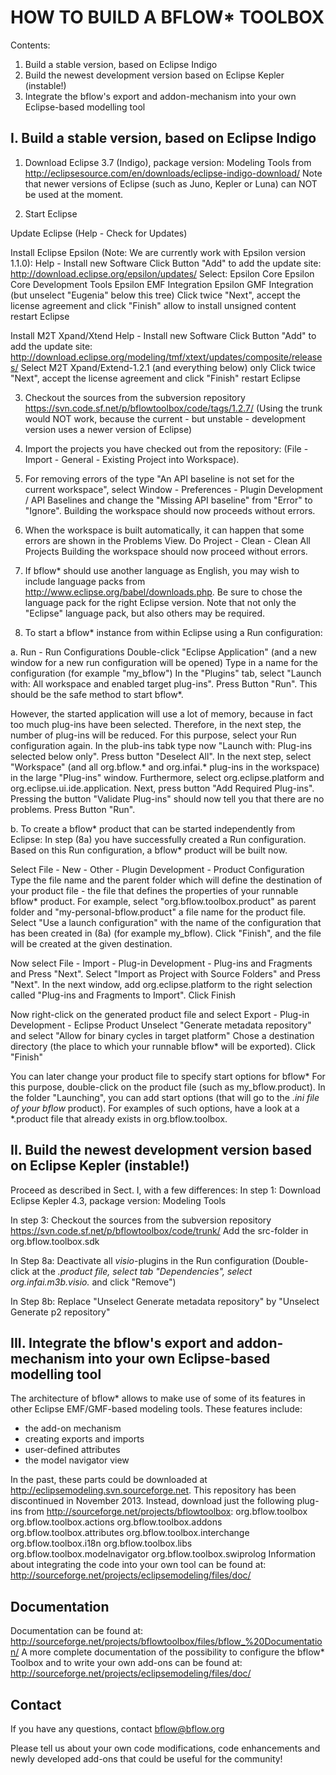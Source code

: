 # HOW TO BUILD A BFLOW* TOOLBOX

Contents:
1. Build a stable version, based on Eclipse Indigo
2. Build the newest development version based on Eclipse Kepler (instable!)
3. Integrate the bflow's export and addon-mechanism into your own Eclipse-based modelling tool




## I. Build a stable version, based on Eclipse Indigo


1. Download Eclipse 3.7 (Indigo), package version: Modeling Tools
from http://eclipsesource.com/en/downloads/eclipse-indigo-download/
Note that newer versions of Eclipse (such as Juno, Kepler or Luna) can NOT be used at the moment.

2. Start Eclipse

Update Eclipse (Help - Check for Updates)

Install Eclipse Epsilon (Note: We are currently work with Epsilon version 1.1.0):
	Help - Install new Software
	Click Button "Add" to add the update site: http://download.eclipse.org/epsilon/updates/
	Select:
	Epsilon Core
	Epsilon Core Development Tools
	Epsilon EMF Integration
	Epsilon GMF Integration (but unselect "Eugenia" below this tree)
	Click twice "Next", accept the license agreement and click "Finish"
	allow to install unsigned content
	restart Eclipse
	

Install  M2T Xpand/Xtend 
	Help - Install new Software
	Click Button "Add" to add the update site: http://download.eclipse.org/modeling/tmf/xtext/updates/composite/releases/
	Select M2T Xpand/Extend-1.2.1 (and everything below) only
	Click twice "Next", accept the license agreement and click "Finish"
	restart Eclipse

3. Checkout the sources from the subversion repository
https://svn.code.sf.net/p/bflowtoolbox/code/tags/1.2.7/
(Using the trunk would NOT work, because the current - but unstable - development version uses a newer version of Eclipse)

4. Import the projects you have checked out from the repository:
(File - Import - General - Existing Project into Workspace).


5. For removing errors of the type "An API baseline is not set for the current workspace", select
Window - Preferences - Plugin Development / API Baselines and change the "Missing API baseline" from "Error" to "Ignore".
Building the workspace should now proceeds without errors.


6. When the workspace is built automatically, it can happen that some errors are shown in the Problems View.
Do Project - Clean - Clean All Projects
Building the workspace should now proceed without errors.

7. If bflow* should use another language as English, you may wish to include language packs from
http://www.eclipse.org/babel/downloads.php.
Be sure to chose the language pack for the right Eclipse version. Note that not only the "Eclipse" language pack,
but also others may be required.

8. To start a bflow* instance from within Eclipse using a Run configuration:

a. Run - Run Configurations
Double-click "Eclipse Application" (and a new window for a new run configuration will be opened)
Type in a name for the configuration (for example "my_bflow")
In the "Plugins" tab, select "Launch with: All workspace and enabled target plug-ins".
Press Button "Run".
This should be the safe method to start bflow*. 

However, the started application will use a lot of memory, because in fact too much plug-ins have been selected.
Therefore, in the next step, the number of plug-ins will be reduced.
For this purpose, select your Run configuration again. 
In the plub-ins tabk type now "Launch with: Plug-ins selected below only".
Press button "Deselect All".
In the next step, select "Workspace" (and all org.bflow.* and org.infai.* plug-ins in the workspace) in the large "Plug-ins" window.
Furthermore, select org.eclipse.platform and org.eclipse.ui.ide.application.
Next, press button "Add Required Plug-ins".
Pressing the button "Validate Plug-ins" should now tell you that there are no problems.
Press Button "Run".

b. To create a bflow* product that can be started independently from Eclipse:
In step (8a) you have successfully created a Run configuration. Based on this Run configuration, a bflow* product will be built now.

Select
File - New - Other - Plugin Development - Product Configuration
Type the file name and the parent folder which will define the destination of your product file - the file that defines the properties of your runnable bflow* product.
For example, select "org.bflow.toolbox.product" as parent folder and "my-personal-bflow.product" a file name for the product file.
Select "Use a launch configuration" with the name of the configuration that has been created in (8a) (for example my_bflow).
Click "Finish", and the file will be created at the given destination.

Now select File - Import - Plug-in Development - Plug-ins and Fragments and Press "Next".
Select "Import as Project with Source Folders" and Press "Next".
In the next window, add org.eclipse.platform to the right selection called "Plug-ins and Fragments to Import".
Click Finish

Now right-click on the generated product file and select Export - Plug-in Development - Eclipse Product
Unselect "Generate metadata repository" and select "Allow for binary cycles in target platform"
Chose a destination directory (the place to which your runnable bflow* will be exported).
Click "Finish"

You can later change your product file to specify start options for bflow*
For this purpose, double-click on the product file (such as my_bflow.product).
In the folder "Launching", you can add start options (that will go to the *.ini file of your bflow* product).
For examples of such options, have a look at a *.product file that already exists in org.bflow.toolbox.

## II. Build the newest development version based on Eclipse Kepler (instable!)

Proceed as described in Sect. I, with a few differences:
In step 1:
Download Eclipse Kepler 4.3, package version: Modeling Tools

In step 3:
Checkout the sources from the subversion repository
https://svn.code.sf.net/p/bflowtoolbox/code/trunk/
Add the src-folder in org.bflow.toolbox.sdk

In Step 8a:
Deactivate all *visio*-plugins in the Run configuration
(Double-click at the *.product file, select tab "Dependencies", select org.infai.m3b.visio.*
and click "Remove")

In Step 8b:
Replace "Unselect Generate metadata repository" by "Unselect Generate p2 repository"


## III. Integrate the bflow's export and addon-mechanism into your own Eclipse-based modelling tool

The architecture of bflow* allows to make use of some of its features in other Eclipse EMF/GMF-based modeling tools.
These features include:
- the add-on mechanism
- creating exports and imports
- user-defined attributes
- the model navigator view

In the past, these parts could be downloaded at http://eclipsemodeling.svn.sourceforge.net.
This repository has been discontinued in November 2013.
Instead, download just the following plug-ins from http://sourceforge.net/projects/bflowtoolbox:
org.bflow.toolbox
org.bflow.toolbox.actions
org.bflow.toolbox.addons
org.bflow.toolbox.attributes
org.bflow.toolbox.interchange
org.bflow.toolbox.i18n
org.bflow.toolbox.libs
org.bflow.toolbox.modelnavigator
org.bflow.toolbox.swiprolog
Information about integrating the code into your own tool can be found at:
http://sourceforge.net/projects/eclipsemodeling/files/doc/



## Documentation

Documentation can be found at:
http://sourceforge.net/projects/bflowtoolbox/files/bflow_%20Documentation/
A more complete documentation of the possibility to configure the bflow* Toolbox and
to write your own add-ons can be found at:
http://sourceforge.net/projects/eclipsemodeling/files/doc/


## Contact

If you have any questions, contact bflow@bflow.org

Please tell us about your own code modifications, code enhancements and newly developed add-ons that
could be useful for the community!











